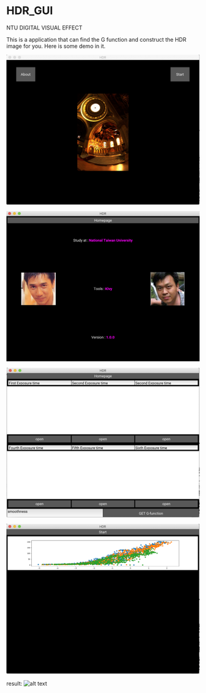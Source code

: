 # HDR_GUI
NTU DIGITAL VISUAL EFFECT 

This is a application that can find the G function and construct the HDR image for you.
Here is some demo in it.

![alt text](https://github.com/choupingru/HDR-image-processing/blob/main/001.png)


![alt text](https://github.com/choupingru/HDR-image-processing/blob/main/002.png)

![alt text](https://github.com/choupingru/HDR-image-processing/blob/main/003.png)

![alt text](https://github.com/choupingru/HDR-image-processing/blob/main/004.png)

result:
![alt text](https://github.com/PRCinguhou/HDR_GUI/blob/master/%E4%BA%AE%E6%99%B6%E6%99%B6.jpg)
